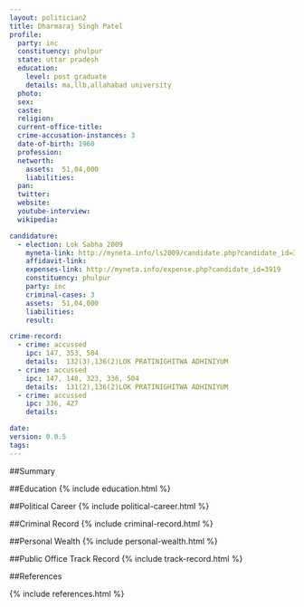 ```yaml
---
layout: politician2
title: Dharmaraj Singh Patel
profile: 
  party: inc
  constituency: phulpur
  state: uttar pradesh
  education: 
    level: post graduate
    details: ma,llb,allahabad university
  photo: 
  sex: 
  caste: 
  religion: 
  current-office-title: 
  crime-accusation-instances: 3
  date-of-birth: 1960
  profession: 
  networth: 
    assets:  51,04,000
    liabilities: 
  pan: 
  twitter: 
  website: 
  youtube-interview: 
  wikipedia: 

candidature: 
  - election: Lok Sabha 2009
    myneta-link: http://myneta.info/ls2009/candidate.php?candidate_id=3919
    affidavit-link: 
    expenses-link: http://myneta.info/expense.php?candidate_id=3919
    constituency: phulpur 
    party: inc
    criminal-cases: 3
    assets:  51,04,000
    liabilities: 
    result:  

crime-record: 
  - crime: accussed
    ipc: 147, 353, 504
    details:  132(3),136(2)LOK PRATINIGHITWA ADHINIYUM  
  - crime: accussed
    ipc: 147, 148, 323, 336, 504
    details:  131(2),136(2)LOK PRATINIGHITWA ADHINIYUM  
  - crime: accussed
    ipc: 336, 427
    details:    

date: 
version: 0.0.5
tags: 
---
```

##Summary


##Education
{% include education.html %}


##Political Career
{% include political-career.html %}


##Criminal Record
{% include criminal-record.html %}


##Personal Wealth
{% include personal-wealth.html %}


##Public Office Track Record
{% include track-record.html %}


##References


{% include references.html %}